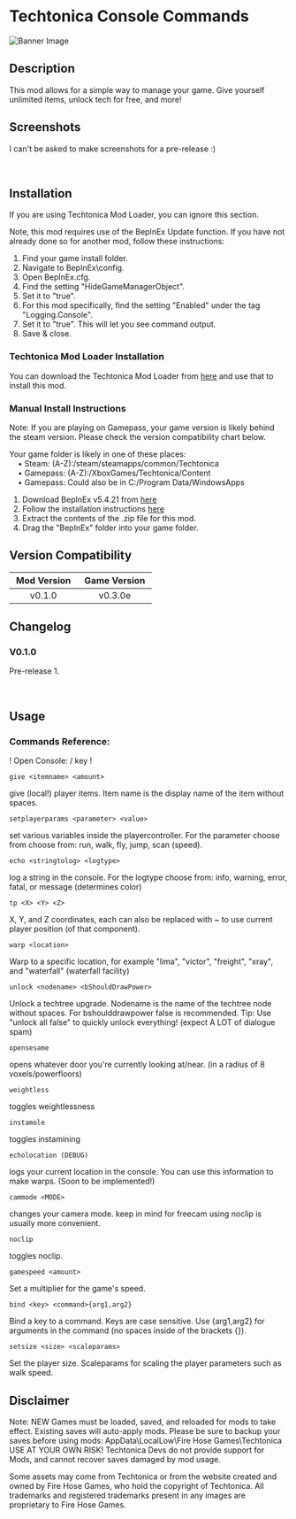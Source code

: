 # Techtonica Console Commands

![Banner Image](https://imgur.com/a/K7rpPhw)

## Description

This mod allows for a simple way to manage your game. Give yourself unlimited items, unlock tech for free, and more!

## Screenshots
I can't be asked to make screenshots for a pre-release :)

&nbsp;
## Installation

If you are using Techtonica Mod Loader, you can ignore this section.

Note, this mod requires use of the BepInEx Update function. If you have not already done so for another mod, follow these instructions:
1. Find your game install folder.
2. Navigate to BepInEx\config.
3. Open BepInEx.cfg.
4. Find the setting "HideGameManagerObject".
5. Set it to "true".
6. For this mod specifically, find the setting "Enabled" under the tag "Logging.Console".
7. Set it to "true". This will let you see command output.
8. Save & close.

### Techtonica Mod Loader Installation

You can download the Techtonica Mod Loader from [here](https://github.com/CubeSuite/TechtonicaModLoader/releases) and use that to install this mod.

### Manual Install Instructions

Note: If you are playing on Gamepass, your game version is likely behind the steam version. Please check the version compatibility chart below.

Your game folder is likely in one of these places:  
    • Steam: (A-Z):/steam/steamapps/common/Techtonica  
    • Gamepass: (A-Z):/XboxGames/Techtonica/Content  
    • Gamepass: Could also be in C:/Program Data/WindowsApps  

1. Download BepInEx v5.4.21 from [here](https://github.com/BepInEx/BepInEx/releases)
2. Follow the installation instructions [here](https://docs.bepinex.dev/articles/user_guide/installation/index.html)
3. Extract the contents of the .zip file for this mod.
4. Drag the "BepInEx" folder into your game folder.

## Version Compatibility

|  Mod Version  |  Game Version  |
|:-------------:|:--------------:|
|     v0.1.0    |     v0.3.0e    |

## Changelog

### V0.1.0

Pre-release 1.

&nbsp;
## Usage
### Commands Reference:

! Open Console: / key !

    give <itemname> <amount>
give (local!) player items. Item name is the display name of the item without spaces.

    setplayerparams <parameter> <value>
set various variables inside the playercontroller. For the parameter choose from choose from: run, walk, fly, jump, scan (speed).

    echo <stringtolog> <logtype>
log a string in the console. For the logtype choose from: info, warning, error, fatal, or message (determines color)

    tp <X> <Y> <Z>
X, Y, and Z coordinates, each can also be replaced with ~ to use current player position (of that component).

    warp <location>
Warp to a specific location, for example "lima", "victor", "freight", "xray", and "waterfall" (waterfall facility)

    unlock <nodename> <bShouldDrawPower>
Unlock a techtree upgrade. Nodename is the name of the techtree node without spaces. For bshoulddrawpower false is recommended. Tip: Use "unlock all false" to quickly unlock everything! (expect A LOT of dialogue spam)

    opensesame
opens whatever door you're currently looking at/near. (in a radius of 8 voxels/powerfloors)

    weightless
toggles weightlessness

    instamole
toggles instamining

    echolocation (DEBUG)
logs your current location in the console. You can use this information to make warps. (Soon to be implemented!)

    cammode <MODE>
changes your camera mode. keep in mind for freecam using noclip is usually more convenient.

    noclip
toggles noclip.

    gamespeed <amount>
Set a multiplier for the game's speed.

    bind <key> <command>{arg1,arg2}
Bind a key to a command. Keys are case sensitive. Use {arg1,arg2} for arguments in the command (no spaces inside of the brackets {}).

    setsize <size> <scaleparams>
Set the player size. Scaleparams for scaling the player parameters such as walk speed.

## Disclaimer

Note: NEW Games must be loaded, saved, and reloaded for mods to take effect. Existing saves will auto-apply mods. 
Please be sure to backup your saves before using mods: AppData\LocalLow\Fire Hose Games\Techtonica 
USE AT YOUR OWN RISK! Techtonica Devs do not provide support for Mods, and cannot recover saves damaged by mod usage.

Some assets may come from Techtonica or from the website created and owned by Fire Hose Games, who hold the copyright of Techtonica. All trademarks and registered trademarks present in any images are proprietary to Fire Hose Games.